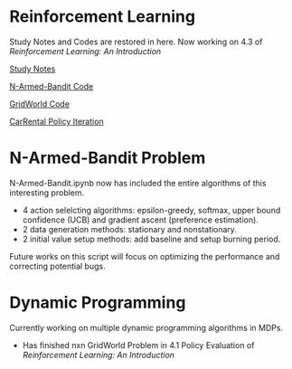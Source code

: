 # Reinforcement Learning
Study Notes and Codes are restored in here.
Now working on 4.3 of *Reinforcement Learning: An Introduction*

<a download="Reinforcement Learning Notes.md" href='https://github.com/leafsigh/Reinforcement_Learning/blob/master'>Study Notes</a>

<a download="N_armed bandit.ipynb" href='https://github.com/leafsigh/Reinforcement_Learning/blob/master/N_armed%20bandit.ipynb'>N-Armed-Bandit Code</a>

<a download="GridWorld_DP.ipynb" href='https://github.com/leafsigh/Reinforcement_Learning/blob/master/GridWorld_DP.ipynb'>GridWorld Code</a>

<a download="CarRental_PolicyIteration.ipynb" href='https://github.com/leafsigh/Reinforcement_Learning/blob/master/Policy_Iteration-Car_Rental_Problem%20.ipynb'>CarRental Policy Iteration</a>

# N-Armed-Bandit Problem
N-Armed-Bandit.ipynb now has included the entire algorithms of this interesting problem.
- 4 action selelcting algorithms: epsilon-greedy, softmax, upper bound confidence (UCB) and gradient ascent (preference estimation).
- 2 data generation methods: stationary and nonstationary.
- 2 initial value setup methods: add baseline and setup burning period.

Future works on this script will focus on optimizing the performance and correcting potential bugs.

# Dynamic Programming
Currently working on multiple dynamic programming algorithms in MDPs.

- Has finished nxn GridWorld Problem in 4.1 Policy Evaluation of *Reinforcement Learning: An Introduction*

